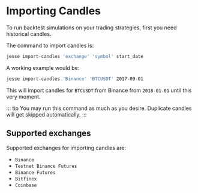 # Importing Candles

To run backtest simulations on your trading strategies, first you need historical candles.

The command to import candles is:

```bash
jesse import-candles 'exchange' 'symbol' start_date
```

A working example would be:

```bash
jesse import-candles 'Binance' 'BTCUSDT' 2017-09-01
```

This will import candles for `BTCUSDT` from Binance from `2018-01-01` until this very moment.

::: tip
You may run this command as much as you desire. Duplicate candles will get skipped automatically.
:::

## Supported exchanges

Supported exchanges for importing candles are:

-   `Binance`
-   `Testnet Binance Futures`
-   `Binance Futures`
-   `Bitfinex`
-   `Coinbase`
